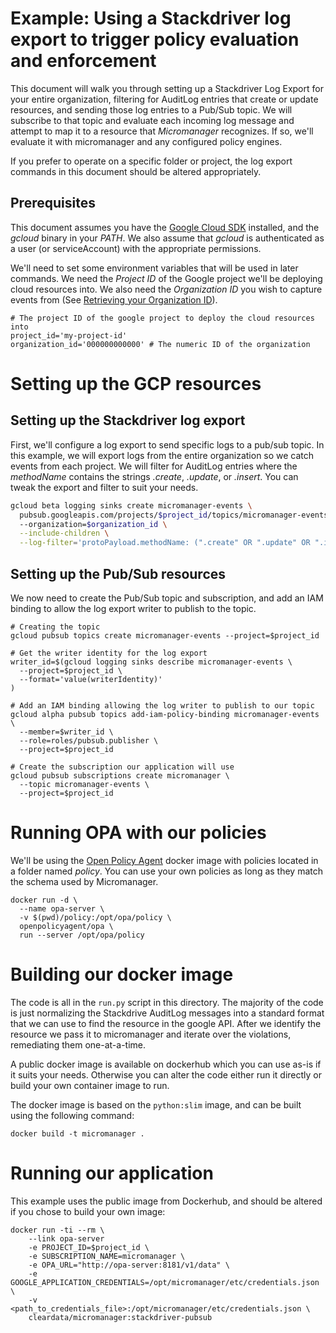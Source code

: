 # Example: Using a Stackdriver log export to trigger policy evaluation and enforcement

This document will walk you through setting up a Stackdriver Log Export for your entire organization, filtering for AuditLog entries that create or update resources, and sending those log entries to a Pub/Sub topic. We will subscribe to that topic and evaluate each incoming log message and attempt to map it to a resource that *Micromanager* recognizes. If so, we'll evaluate it with micromanager and any configured policy engines.

If you prefer to operate on a specific folder or project, the log export commands in this document should be altered appropriately.

## Prerequisites

This document assumes you have the [Google Cloud SDK](https://cloud.google.com/sdk/) installed, and the _gcloud_ binary in your _PATH_. We also assume that _gcloud_ is authenticated as a user (or serviceAccount) with the appropriate permissions.

We'll need to set some environment variables that will be used in later commands. We need the _Project ID_ of the Google project we'll be deploying cloud resources into. We also need the _Organization ID_ you wish to capture events from (See [Retrieving your Organization ID](https://cloud.google.com/resource-manager/docs/creating-managing-organization#retrieving_your_organization_id)).

```shell
# The project ID of the google project to deploy the cloud resources into
project_id='my-project-id'
organization_id='000000000000' # The numeric ID of the organization 
```

# Setting up the GCP resources

## Setting up the Stackdriver log export

First, we'll configure a log export to send specific logs to a pub/sub topic. In this example, we will export logs from the entire organization so we catch events from each project. We will filter for AuditLog entries where the _methodName_ contains the strings _.create_, _.update_, or _.insert_. You can tweak the export and filter to suit your needs.

```bash
gcloud beta logging sinks create micromanager-events \
  pubsub.googleapis.com/projects/$project_id/topics/micromanager-events
  --organization=$organization_id \
  --include-children \
  --log-filter='protoPayload.methodName: (".create" OR ".update" OR ".insert") protoPayload."@type"="type.googleapis.com/google.cloud.audit.AuditLog"'

```

## Setting up the Pub/Sub resources

We now need to create the Pub/Sub topic and subscription, and add an IAM binding to allow the log export writer to publish to the topic.

```shell
# Creating the topic
gcloud pubsub topics create micromanager-events --project=$project_id

# Get the writer identity for the log export
writer_id=$(gcloud logging sinks describe micromanager-events \
  --project=$project_id \
  --format='value(writerIdentity)'
)

# Add an IAM binding allowing the log writer to publish to our topic
gcloud alpha pubsub topics add-iam-policy-binding micromanager-events \
  --member=$writer_id \
  --role=roles/pubsub.publisher \
  --project=$project_id

# Create the subscription our application will use
gcloud pubsub subscriptions create micromanager \
  --topic micromanager-events \
  --project=$project_id

```
# Running OPA with our policies

We'll be using the [Open Policy Agent](https://www.openpolicyagent.org/) docker image with policies located in a folder named _policy_. You can use your own policies as long as they match the schema used by Micromanager.

```shell
docker run -d \
  --name opa-server \
  -v $(pwd)/policy:/opt/opa/policy \
  openpolicyagent/opa \
  run --server /opt/opa/policy
```

# Building our docker image

The code is all in the `run.py` script in this directory. The majority of the code is just normalizing the Stackdrive AuditLog messages into a standard format that we can use to find the resource in the google API. After we identify the resource we pass it to micromanager and iterate over the violations, remediating them one-at-a-time.

A public docker image is available on dockerhub which you can use as-is if it suits your needs. Otherwise you can alter the code either run it directly or build your own container image to run.

The docker image is based on the `python:slim` image, and can be built using the following command:

```shell
docker build -t micromanager .
```


# Running our application

This example uses the public image from Dockerhub, and should be altered if you chose to build your own image:

```shell
docker run -ti --rm \
    --link opa-server
    -e PROJECT_ID=$project_id \
    -e SUBSCRIPTION_NAME=micromanager \
    -e OPA_URL="http://opa-server:8181/v1/data" \
    -e GOOGLE_APPLICATION_CREDENTIALS=/opt/micromanager/etc/credentials.json \
    -v <path_to_credentials_file>:/opt/micromanager/etc/credentials.json \
    cleardata/micromanager:stackdriver-pubsub
```
